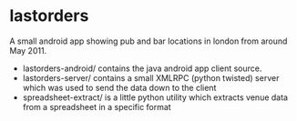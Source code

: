 lastorders
==========

A small android app showing pub and bar locations in london from around May 2011.

- lastorders-android/ contains the java android app client source.
- lastorders-server/ contains a small XMLRPC (python twisted) server which was used to send the data down to the client
- spreadsheet-extract/ is a little python utility which extracts venue data from a spreadsheet in a specific format
